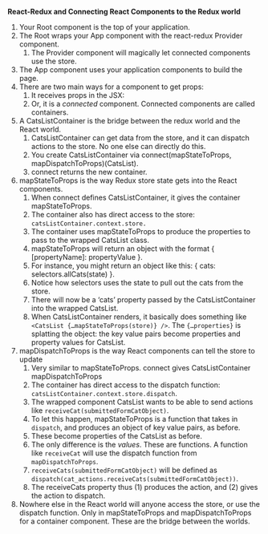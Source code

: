 **React-Redux and Connecting React Components to the Redux world**

1. Your Root component is the top of your application.
2. The Root wraps your App component with the react-redux Provider
   component.
    1. The Provider component will magically let connected components
       use the store.
3. The App component uses your application components to build the page.
4. There are two main ways for a component to get props:
    1. It receives props in the JSX: <CatsList cats={listOfAllCats} />
    2. Or, it is a *connected* component. Connected components are
       called containers.
5. A CatsListContainer is the bridge between the redux world and the
   React world.
    1. CatsListContainer can get data from the store, and it can
       dispatch actions to the store. No one else can directly do
       this.
    2. You create CatsListContainer via connect(mapStateToProps,
       mapDispatchToProps)(CatsList).
    3. connect returns the new container.
6. mapStateToProps is the way Redux store state gets into the React
   components.
    1. When connect defines CatsListContainer, it gives the container
       mapStateToProps.
    2. The container also has direct access to the store:
       `catsListContainer.context.store.`
    3. The container uses mapStateToProps to produce the properties to
       pass to the wrapped CatsList class.
    4. mapStateToProps will return an object with the format {
       [propertyName]: propertyValue }.
    5. For instance, you might return an object like this: { cats:
       selectors.allCats(state) }.
    6. Notice how selectors uses the state to pull out the cats from
       the store.
    7. There will now be a ‘cats’ property passed by the
       CatsListContainer into the wrapped CatsList.
    8. When CatsListContainer renders, it basically does something
       like `<CatsList {…mapStateToProps(store)} />`. The
       `{…properties}` is splatting the object: the key value pairs
       become properties and property values for CatsList.
7. mapDispatchToProps is the way React components can tell the store
   to update
    1. Very similar to mapStateToProps. connect gives
       CatsListContainer mapDispatchToProps
    2. The container has direct access to the dispatch function:
       `catsListContainer.context.store.dispatch`.
    3. The wrapped component CatsList wants to be able to send actions
       like `receiveCat(submittedFormCatObject)`.
    4. To let this happen, mapStateToProps is a function that takes in
       `dispatch`, and produces an object of key value pairs, as
       before.
    5. These become properties of the CatsList as before.
    6. The only difference is the *values*. These are functions. A
       function like `receiveCat` will use the dispatch function from
       `mapDispatchToProps`.
    7. `receiveCats(submittedFormCatObject)` will be defined as
       `dispatch(cat_actions.receiveCats(submittedFormCatObject))`.
    8. The receiveCats property thus (1) produces the action, and (2)
       gives the action to dispatch.
8. Nowhere else in the React world will anyone access the store, or
   use the dispatch function. Only in mapStateToProps and
   mapDispatchToProps for a container component. These are the bridge
   between the worlds.

